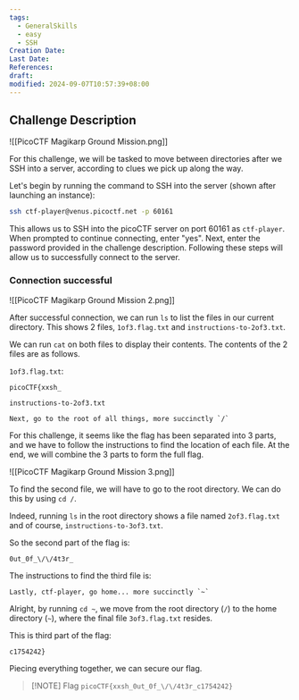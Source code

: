 ```yaml
---
tags:
  - GeneralSkills
  - easy
  - SSH
Creation Date: 
Last Date: 
References: 
draft: 
modified: 2024-09-07T10:57:39+08:00
---
```

## Challenge Description
![[PicoCTF Magikarp Ground Mission.png]]

For this challenge, we will be tasked to move between directories after we SSH into a server, according to clues we pick up along the way.

Let's begin by running the command to SSH into the server (shown after launching an instance):

```bash
ssh ctf-player@venus.picoctf.net -p 60161
```

This allows us to SSH into the picoCTF server on port 60161 as `ctf-player`.  When prompted to continue connecting, enter "yes". Next, enter the password provided in the challenge description. Following these steps will allow us to successfully connect to the server.

### Connection successful
![[PicoCTF Magikarp Ground Mission 2.png]]

After successful connection, we can run `ls` to list the files in our current directory. This shows 2 files, `1of3.flag.txt` and `instructions-to-2of3.txt`. 

We can run `cat` on both files to display their contents. The contents of the 2 files are as follows.

`1of3.flag.txt`:
```
picoCTF{xxsh_
```

`instructions-to-2of3.txt`
```
Next, go to the root of all things, more succinctly `/`
```

For this challenge, it seems like the flag has been separated into 3 parts, and we have to follow the instructions to find the location of each file. At the end, we will combine the 3 parts to form the full flag.

![[PicoCTF Magikarp Ground Mission 3.png]]

To find the second file, we will have to go to the root directory. We can do this by using `cd /`.

Indeed, running `ls` in the root directory shows a file named `2of3.flag.txt` and of course, `instructions-to-3of3.txt`.

So the second part of the flag is:

```
0ut_0f_\/\/4t3r_
```

The instructions to find the third file is:

```
Lastly, ctf-player, go home... more succinctly `~`
```

Alright, by running `cd ~`, we move from the root directory (`/`) to the home directory (`~`), where the final file `3of3.flag.txt` resides.

This is third part of the flag:

```
c1754242}
```

Piecing everything together, we can secure our flag.

> [!NOTE] Flag
> `picoCTF{xxsh_0ut_0f_\/\/4t3r_c1754242}`